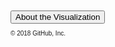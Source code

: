 <html>
<body>

<button onclick="myFunction()">About the Visualization</button>

<p id="demo"></p>

<script>
function myFunction() {
  document.getElementById("demo").innerHTML = "Hello World";
}
</script>

</body>
</html>

<style>
body {
  font: 10px sans-serif;
}
.axis path,
.axis line {
  fill: none;
  stroke: #000;
  shape-rendering: crispEdges;
}
.point {
  fill: steelblue;
  stroke: #000;
}
</style>
<body>
<script src="//d3js.org/d3.v3.min.js"></script>
<script>
var margin = {top: 20, right: 20, bottom: 30, left: 40},
    width = 960 - margin.left - margin.right,
    height = 500 - margin.top - margin.bottom;
var x = d3.scale.linear()
    .range([0, width]);
var y = d3.scale.linear()
    .range([height, 0]);
var svg = d3.select("body").append("svg")
    .attr("width", width + margin.left + margin.right)
    .attr("height", height + margin.top + margin.bottom)
  .append("g")
    .attr("transform", "translate(" + margin.left + "," + margin.top + ")");
d3.tsv("data.tsv", function(error, data) {
  if (error) throw error;
  // Coerce the data to numbers.
  data.forEach(function(d) {
    d.x = +d.x;
    d.y = +d.y;
  });
  // Compute the scales’ domains.
  x.domain(d3.extent(data, function(d) { return d.x; })).nice();
  y.domain(d3.extent(data, function(d) { return d.y; })).nice();
  // Add the x-axis.
  svg.append("g")
      .attr("class", "x axis")
      .attr("transform", "translate(0," + height + ")")
      .call(d3.svg.axis().scale(x).orient("bottom"));
  // Add the y-axis.
  svg.append("g")
      .attr("class", "y axis")
      .call(d3.svg.axis().scale(y).orient("left"));
  // Add the points!
  svg.selectAll(".point")
      .data(data)
    .enter().append("circle")
      .attr("class", "point")
      .attr("r", 4.5)
      .attr("cx", function(d) { return x(d.x); })
      .attr("cy", function(d) { return y(d.y); });
});
</script>
© 2018 GitHub, Inc.

